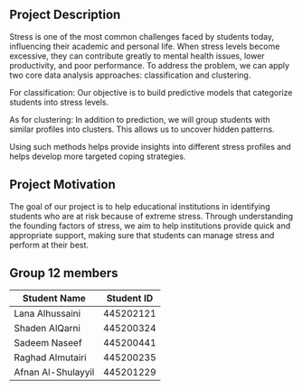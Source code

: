 ## Project Description
Stress is one of the most common challenges faced by students today, influencing their academic and personal life. When stress levels become excessive, they can contribute greatly to mental health issues, lower productivity, and poor performance. To address the problem, we can apply two core data analysis approaches: classification and clustering.

For classification: Our objective is to build predictive models that categorize students into stress levels.

As for clustering: In addition to prediction, we will group students with similar profiles into clusters. This allows us to uncover hidden patterns. 

Using such methods helps provide insights into different stress profiles and helps develop more targeted coping strategies.

## Project Motivation
The goal of our project is to help educational institutions in identifying students who are at risk because of extreme stress. Through understanding the founding factors of stress, we aim to help institutions provide quick and appropriate support, making sure that students can manage stress and perform at their best.










## Group 12 members
| Student Name     | Student ID |
|------------------|------------|
| Lana Alhussaini  | 445202121  |
| Shaden AlQarni   | 445200324  |
| Sadeem Naseef     | 445200441 |
| Raghad Almutairi     | 445200235 |
| Afnan Al-Shulayyil   | 445201229 |

